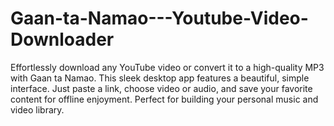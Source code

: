 # Gaan-ta-Namao---Youtube-Video-Downloader
Effortlessly download any YouTube video or convert it to a high-quality MP3 with Gaan ta Namao. This sleek desktop app features a beautiful, simple interface. Just paste a link, choose video or audio, and save your favorite content for offline enjoyment. Perfect for building your personal music and video library.
